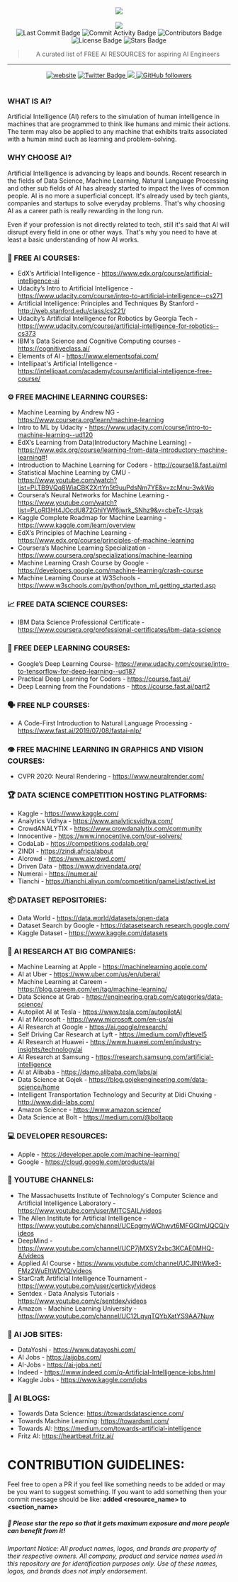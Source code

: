 <div align="center">
    <a href="https://github.com/mrsaeeddev/free-ai-resources">
        <img src="https://raw.githubusercontent.com/mrsaeeddev/free-ai-resources/master/logo.png">
    </a>
    <br/>
    <br/>


<img src="https://raw.githubusercontent.com/mrsaeeddev/free-ai-resources/master/companies.jpg">
<div align="center">
<img src="https://img.shields.io/github/last-commit/mrsaeeddev/free-ai-resources" alt="Last Commit Badge"/>
<img src="https://img.shields.io/github/commit-activity/w/mrsaeeddev/free-ai-resources" alt="Commit Activity Badge"/>
<img src="https://img.shields.io/github/contributors/mrsaeeddev/free-ai-resources" alt="Contributors Badge"/>
<img src="https://img.shields.io/github/license/mrsaeeddev/free-ai-resources" alt="License Badge"/>
<img src="https://img.shields.io/github/stars/mrsaeeddev/free-ai-resources?style=social" alt="Stars Badge"/>

> A curated list of FREE AI RESOURCES for aspiring AI Engineers

<hr />
<a href="http://saeed.js.org"><img src="https://img.shields.io/static/v1?label=&labelColor=505050&message=website&color=%230076D6&style=flat&logo=google-chrome&logoColor=%230076D6" alt="website"/></a>
<a href="https://twitter.com/mrsaeeddev">
<img src="https://img.shields.io/twitter/follow/mrsaeeddev?label=Follow&style=social" alt="Twitter Badge"/>
</a>
<a href="https://linkedin.com/in/mrsaeeddev">
<img src="https://camo.githubusercontent.com/406fa0f807a6e4126cf965cf201f6197861d49e3/68747470733a2f2f696d672e736869656c64732e696f2f747769747465722f75726c3f6c6162656c3d4c696e6b6564496e266c6f676f3d6c696e6b6564496e267374796c653d736f6369616c2675726c3d68747470732533412532462532467777772e6c696e6b6564696e2e636f6d253246696e253246716173696d2d68617373616e253246"/>
</a>
<a href="https://github.com/mrsaeeddev">
<img alt="GitHub followers" src="https://img.shields.io/github/followers/mrsaeeddev?label=Follow&style=social"/></a>
</div>
</div>

<br/>

### WHAT IS AI?

Artificial Intelligence (AI) refers to the simulation of human intelligence in machines that are programmed to think like humans and mimic their actions. The term may also be applied to any machine that exhibits traits associated with a human mind such as learning and problem-solving.

### WHY CHOOSE AI?

Artificial Intelligence is advancing by leaps and bounds. Recent research in the fields of Data Science, Machine Learning, Natural Language Processing and other sub fields of AI has already started to impact the lives of common people. AI is no more a superficial concept. It's already used by tech giants, companies and startups to solve everyday problems. That's why choosing AI as a career path is really rewarding in the long run.

Even if your profession is not directly related to tech, still it's said that AI will disrupt every field in one or other ways. That's why you need to have at least a basic understanding of how AI works.

### 🤖 FREE AI COURSES:
- EdX’s Artificial Intelligence - https://www.edx.org/course/artificial-intelligence-ai
- Udacity’s Intro to Artificial Intelligence - https://www.udacity.com/course/intro-to-artificial-intelligence--cs271
- Artificial Intelligence: Principles and Techniques By Stanford - http://web.stanford.edu/class/cs221/
- Udacity’s Artificial Intelligence for Robotics by Georgia Tech - https://www.udacity.com/course/artificial-intelligence-for-robotics--cs373
- IBM's Data Science and Cognitive Computing courses - https://cognitiveclass.ai/
- Elements of AI - https://www.elementsofai.com/
- Intellipaat's Artificial Intelligence - https://intellipaat.com/academy/course/artificial-intelligence-free-course/

### ⚙️ FREE MACHINE LEARNING COURSES:
- Machine Learning by Andrew NG - https://www.coursera.org/learn/machine-learning
- Intro to ML by Udacity - https://www.udacity.com/course/intro-to-machine-learning--ud120
- EdX’s Learning from Data(Introductory Machine Learning) - https://www.edx.org/course/learning-from-data-introductory-machine-learning#!
- Introduction to Machine Learning for Coders - http://course18.fast.ai/ml
- Statistical Machine Learning by CMU - https://www.youtube.com/watch?list=PLTB9VQq8WiaCBK2XrtYn5t9uuPdsNm7YE&v=zcMnu-3wkWo
- Coursera’s Neural Networks for Machine Learning - https://www.youtube.com/watch?list=PLoRl3Ht4JOcdU872GhiYWf6jwrk_SNhz9&v=cbeTc-Urqak
- Kaggle Complete Roadmap for Machine Learning - https://www.kaggle.com/learn/overview
- EdX’s Principles of Machine Learning - https://www.edx.org/course/principles-of-machine-learning
- Coursera’s Machine Learning Specialization - https://www.coursera.org/specializations/machine-learning
- Machine Learning Crash Course by Google - https://developers.google.com/machine-learning/crash-course
- Machine Learning Course at W3Schools - https://www.w3schools.com/python/python_ml_getting_started.asp

### 📈 FREE DATA SCIENCE COURSES:
- IBM Data Science Professional Certificate - https://www.coursera.org/professional-certificates/ibm-data-science

### 🧠 FREE DEEP LEARNING COURSES:
- Google’s Deep Learning Course- https://www.udacity.com/course/intro-to-tensorflow-for-deep-learning--ud187
- Practical Deep Learning for Coders - https://course.fast.ai/
- Deep Learning from the Foundations - https://course.fast.ai/part2

### 🗣️ FREE NLP COURSES:
- A Code-First Introduction to Natural Language Processing - https://www.fast.ai/2019/07/08/fastai-nlp/

### 👁️ FREE MACHINE LEARNING IN GRAPHICS AND VISION COURSES:
- CVPR 2020: Neural Rendering - https://www.neuralrender.com/

### 🏆 DATA SCIENCE COMPETITION HOSTING PLATFORMS:
- Kaggle - https://www.kaggle.com/
- Analytics Vidhya - https://www.analyticsvidhya.com/
- CrowdANALYTIX - https://www.crowdanalytix.com/community
- Innocentive - https://www.innocentive.com/our-solvers/
- CodaLab - https://competitions.codalab.org/
- ZINDI - https://zindi.africa/about
- AIcrowd - https://www.aicrowd.com/
- Driven Data - https://www.drivendata.org/
- Numerai - https://numer.ai/
- Tianchi - https://tianchi.aliyun.com/competition/gameList/activeList

### 📦 DATASET REPOSITORIES:
- Data World - https://data.world/datasets/open-data
- Dataset Search by Google - https://datasetsearch.research.google.com/
- Kaggle Dataset - https://www.kaggle.com/datasets

### 🔬 AI RESEARCH AT BIG COMPANIES:
- Machine Learning at Apple - https://machinelearning.apple.com/
- AI at Uber - https://www.uber.com/us/en/uberai/
- Machine Learning at Careem - https://blog.careem.com/en/tag/machine-learning/
- Data Science at Grab - https://engineering.grab.com/categories/data-science/
- Autopilot AI at Tesla - https://www.tesla.com/autopilotAI
- AI at Microsoft - https://www.microsoft.com/en-us/ai
- AI Research at Google - https://ai.google/research/
- Self Driving Car Research at Lyft - https://medium.com/lyftlevel5
- AI Research at Huawei - https://www.huawei.com/en/industry-insights/technology/ai
- AI Research at Samsung - https://research.samsung.com/artificial-intelligence
- AI at Alibaba - https://damo.alibaba.com/labs/ai
- Data Science at Gojek - https://blog.gojekengineering.com/data-science/home 
- Intelligent Transportation Technology and Security at Didi Chuxing - http://www.didi-labs.com/
- Amazon Science - https://www.amazon.science/
- Data Science at Bolt - https://medium.com/@boltapp

### 💻 DEVELOPER RESOURCES:
- Apple - https://developer.apple.com/machine-learning/
- Google - https://cloud.google.com/products/ai

### 🎥 YOUTUBE CHANNELS:
- The Massachusetts Institute of Technology's Computer Science and Artificial Intelligence Laboratory - https://www.youtube.com/user/MITCSAIL/videos
- The Allen Institute for Artificial Intelligence - https://www.youtube.com/channel/UCEqgmyWChwvt6MFGGlmUQCQ/videos
- DeepMind - https://www.youtube.com/channel/UCP7jMXSY2xbc3KCAE0MHQ-A/videos
- Applied AI Course - https://www.youtube.com/channel/UCJINtWke3-FMz2WuEltWDVQ/videos
- StarCraft Artificial Intelligence Tournament - https://www.youtube.com/user/certicky/videos
- Sentdex - Data Analysis Tutorials - https://www.youtube.com/c/sentdex/videos
- Amazon - Machine Learning University - https://www.youtube.com/channel/UC12LqyqTQYbXatYS9AA7Nuw

### 💼 AI JOB SITES:
- DataYoshi - https://www.datayoshi.com/
- AI Jobs - https://aijobs.com/
- AI-Jobs - https://ai-jobs.net/
- Indeed - https://www.indeed.com/q-Artificial-Intelligence-jobs.html
- Kaggle Jobs - https://www.kaggle.com/jobs

### 📝 AI BLOGS:
- Towards Data Science: https://towardsdatascience.com/
- Towards Machine Learning: https://towardsml.com/
- Towards AI: https://medium.com/towards-artificial-intelligence
- Fritz AI: https://heartbeat.fritz.ai/

# CONTRIBUTION GUIDELINES:
Feel free to open a PR if you feel like something needs to be added or may be you want to suggest something.
If you want to add something then your commit message should be like: **added <resource_name> to <section_name>**

##### 🌟 Please star the repo so that it gets maximum exposure and more people can benefit from it!

*Important Notice: All product names, logos, and brands are property of their respective owners. All company, product and service names used in this repository are for identification purposes only. Use of these names, logos, and brands does not imply endorsement.*
